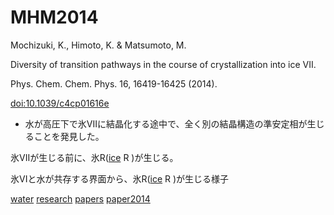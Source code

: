 # MHM2014

Mochizuki, K., Himoto, K. & Matsumoto, M.

Diversity of transition pathways in the course of crystallization into ice VII.

Phys. Chem. Chem. Phys. 16, 16419-16425 (2014).

[doi:10.1039/c4cp01616e](http://doi.org/10.1039/c4cp01616e)


* 水が高圧下で氷VIIに結晶化する途中で、全く別の結晶構造の準安定相が生じることを発見した。

[](http://youtu.be/LL6SeSu5tqc)

氷VIIが生じる前に、氷R([ice](ice.md) R )が生じる。



[](https://youtu.be/aOUBAqgr82g)

氷VIと水が共存する界面から、氷R([ice](ice.md) R )が生じる様子

[water](water.md) [research](research.md) [papers](papers.md) [paper2014](paper2014.md) 


